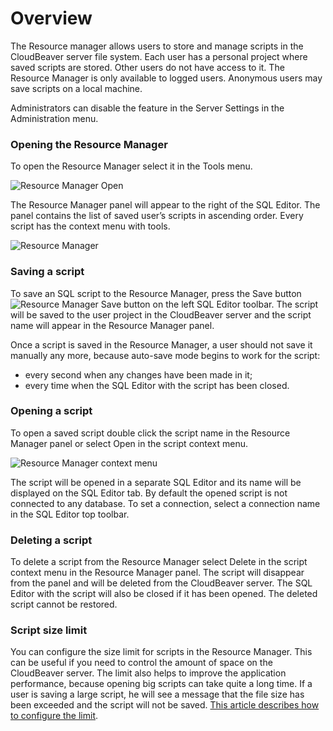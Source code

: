 # Overview

The Resource manager allows users to store and manage scripts in the CloudBeaver server file system. Each user has a personal project where saved scripts are stored. Other users do not have access to it. 
The Resource Manager is only available to logged users. Anonymous users may save scripts on a local machine.

Administrators can disable the feature in the Server Settings in the Administration menu.

### Opening the Resource Manager
To open the Resource Manager select it in the Tools menu.

![Resource Manager Open](https://github.com/dbeaver/cloudbeaver/wiki/images/resource_manager/rm_open.png)

The Resource Manager panel will appear to the right of the SQL Editor. 
The panel contains the list of saved user’s scripts in ascending order. Every script has the context menu with tools.

![Resource Manager](https://github.com/dbeaver/cloudbeaver/wiki/images/resource_manager/rm.png)

### Saving a script
To save an SQL script to the Resource Manager, press the Save button ![Resource Manager Save button](https://github.com/dbeaver/cloudbeaver/wiki/images/resource_manager/rm_save.png) on the left SQL Editor toolbar. The script will be saved to the user project in the CloudBeaver server and the script name will appear in the Resource Manager panel.

Once a script is saved in the Resource Manager, a user should not save it manually any more, because auto-save mode begins to work for the script:
* every second when any changes have been made in it;
* every time when the SQL Editor with the script has been closed.

### Opening a script
To open a saved script double click the script name in the Resource Manager panel or select Open in the script context menu. 

![Resource Manager context menu](https://github.com/dbeaver/cloudbeaver/wiki/images/resource_manager/rm_context_menu.png)

The script will be opened in a separate SQL Editor and its name will be displayed on the SQL Editor tab. By default the opened script is not connected to any database. To set a connection, select a connection name in the SQL Editor top toolbar. 

### Deleting a script
To delete a script from the Resource Manager select Delete in the script context menu in the Resource Manager panel. The script will disappear from the panel and will be deleted from the CloudBeaver server. The SQL Editor with the script will also be closed if it has been opened.
The deleted script cannot be restored.

### Script size limit
You can configure the size limit for scripts in the Resource Manager. This can be useful if you need to control the amount of space on the CloudBeaver server. The limit also helps to improve the application performance, because opening big scripts can take quite a long time. If a user is saving a large script, he will see a message that the file size has been exceeded and the script will not be saved. [This article describes how to configure the limit](https://github.com/dbeaver/cloudbeaver/wiki/Server-configuration#resource-quotas).